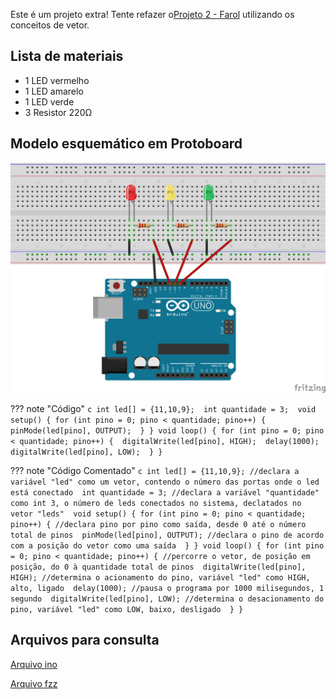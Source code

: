 Este é um projeto extra! Tente refazer o[Projeto 2 - Farol](Projetos/PROJETO02-FAROL.md) utilizando os conceitos de vetor.

## Lista de materiais

 - 1 LED vermelho
 - 1 LED amarelo
 - 1 LED verde
 - 3 Resistor 220Ω

## Modelo esquemático em Protoboard

![Modelo esquemático][proj2png]

??? note "Código"
    ```c
    int led[] = {11,10,9}; 
	int quantidade = 3; 
	void setup() {
  		for (int pino = 0; pino < quantidade; pino++) { 
    		pinMode(led[pino], OUTPUT); 
  		}
	}
	void loop() {
  		for (int pino = 0; pino < quantidade; pino++) { 
    	digitalWrite(led[pino], HIGH); 
    	delay(1000); 
    	digitalWrite(led[pino], LOW); 
  		}
	}
    ```

??? note "Código Comentado"
    ```c
    int led[] = {11,10,9}; //declara a variável "led" como um vetor, contendo o número das portas onde o led está conectado 
	int quantidade = 3; //declara a variável "quantidade" como int 3, o número de leds conectados no sistema, declatados no vetor "leds" 
	void setup() {
  		for (int pino = 0; pino < quantidade; pino++) { //declara pino por pino como saída, desde 0 até o número total de pinos 
    		pinMode(led[pino], OUTPUT); //declara o pino de acordo com a posição do vetor como uma saída 
  		}
	}
	void loop() {
  		for (int pino = 0; pino < quantidade; pino++) { //percorre o vetor, de posição em posição, do 0 à quantidade total de pinos 
    	digitalWrite(led[pino], HIGH); //determina o acionamento do pino, variável "led" como HIGH, alto, ligado 
    	delay(1000); //pausa o programa por 1000 milisegundos, 1 segundo 
    	digitalWrite(led[pino], LOW); //determina o desacionamento do pino, variável "led" como LOW, baixo, desligado 
  		}
	}
    ```

## Arquivos para consulta

[Arquivo ino][proj17ino]

[Arquivo fzz][proj17fzz]





[proj17ino]: ../arq/proj17.ino
[proj17fzz]: ../arq/proj17.fzz
[proj2png]: ../img/proj/proj2.png